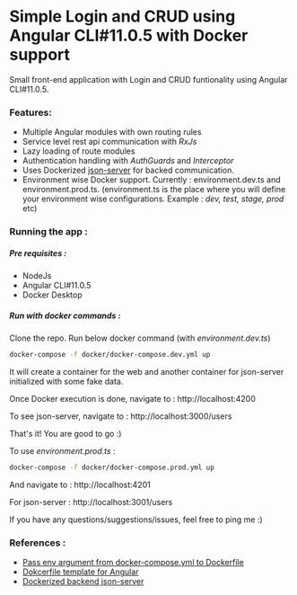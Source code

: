 # Simple Login and CRUD using Angular CLI#11.0.5 with Docker support
Small front-end application with Login and CRUD funtionality using Angular CLI#11.0.5. 
### Features: 
- Multiple Angular modules with own routing rules
- Service level rest api communication with _RxJs_
- Lazy loading of route modules
- Authentication handling with _AuthGuards_ and _Interceptor_
- Uses Dockerized [json-server](https://github.com/clue/docker-json-server) for backed communication. 
- Environment wise Docker support. Currently : environment.dev.ts and environment.prod.ts. (environment.ts is the place where you will define your environment wise configurations. Example : _dev, test, stage, prod_ etc)

### Running the app : 
##### Pre requisites : 
- NodeJs
- Angular CLI#11.0.5
- Docker Desktop
##### Run with docker commands : 
Clone the repo. Run below docker command (with _environment.dev.ts_)
```sh
docker-compose -f docker/docker-compose.dev.yml up
```
It will create a container for the web and another container for json-server initialized with some fake data. 

Once Docker execution is done, navigate to : http://localhost:4200

To see json-server, navigate to : http://localhost:3000/users

That's it! You are good to go :) 


To use _environment.prod.ts_ : 
```sh
docker-compose -f docker/docker-compose.prod.yml up
```
And navigate to : http://localhost:4201

For json-server : http://localhost:3001/users

If you have any questions/suggestions/issues, feel free to ping me :)

### References :
- [Pass env argument from docker-compose.yml to Dockerfile](https://dev.to/amerigom/how-to-dockerize-an-angular-app-for-different-environments-1njb)
- [Dokcerfile template for Angular](https://blog.comtradedigital.com/blog/lets-make-a-docker-image)
- [Dockerized backend json-server](https://github.com/clue/docker-json-server)


  
